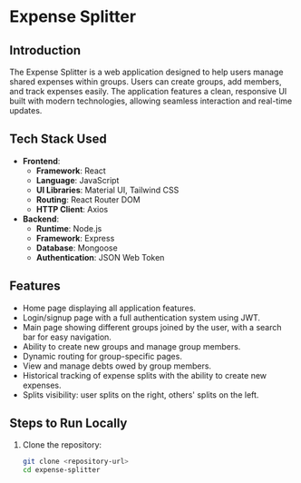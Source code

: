 # Expense Splitter

## Introduction
The Expense Splitter is a web application designed to help users manage shared expenses within groups. Users can create groups, add members, and track expenses easily. The application features a clean, responsive UI built with modern technologies, allowing seamless interaction and real-time updates.

## Tech Stack Used
- **Frontend**: 
  - **Framework**: React
  - **Language**: JavaScript
  - **UI Libraries**: Material UI, Tailwind CSS
  - **Routing**: React Router DOM
  - **HTTP Client**: Axios
- **Backend**: 
  - **Runtime**: Node.js
  - **Framework**: Express
  - **Database**: Mongoose
  - **Authentication**: JSON Web Token

## Features
- Home page displaying all application features.
- Login/signup page with a full authentication system using JWT.
- Main page showing different groups joined by the user, with a search bar for easy navigation.
- Ability to create new groups and manage group members.
- Dynamic routing for group-specific pages.
- View and manage debts owed by group members.
- Historical tracking of expense splits with the ability to create new expenses.
- Splits visibility: user splits on the right, others' splits on the left.

## Steps to Run Locally
1. Clone the repository:
   ```bash
   git clone <repository-url>
   cd expense-splitter
